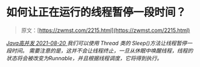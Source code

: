 <!--yml
category: 未分类
date: 0001-01-01 00:00:00
--->

# 如何让正在运行的线程暂停一段时间？

> 原文：[https://zwmst.com/2215.html](https://zwmst.com/2215.html)

   [ *Java高并发* ](https://zwmst.com/java%e9%ab%98%e5%b9%b6%e5%8f%91)*[ <time datetime="2021-08-20T09:44:15+08:00"> 2021-08-20 </time> ](https://zwmst.com/2215.html)  我们可以使用 Thread 类的 Sleep()方法让线程暂停一段时间。
需要注意的是，这并不会让线程终止，一旦从休眠中唤醒线程，线程的状态将会被改变为Runnable，并且根据线程调度，它将得到执行。*